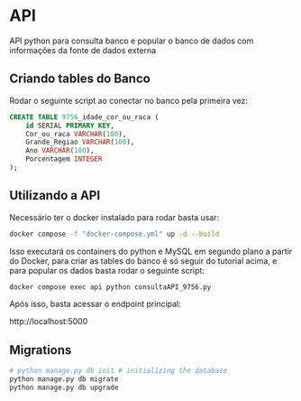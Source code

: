# API
API python para consulta banco e popular o banco de dados com informações da fonte de dados externa

## Criando tables do Banco

Rodar o seguinte script ao conectar no banco pela primeira vez:

```sql
CREATE TABLE 9756_idade_cor_ou_raca (
    id SERIAL PRIMARY KEY,
    Cor_ou_raca VARCHAR(100),
    Grande_Regiao VARCHAR(100),
    Ano VARCHAR(100),
    Porcentagem INTEGER
);
```

## Utilizando a API

Necessário ter o docker instalado para rodar basta usar:

```sh
docker compose -f "docker-compose.yml" up -d --build
```

Isso executará os containers do python e MySQL em segundo plano a partir do Docker, para criar as tables do banco é só seguir do tutorial acima, e para popular os dados basta rodar o seguinte script:

```sh
docker compose exec api python consultaAPI_9756.py
```

Após isso, basta acessar o endpoint principal:

http://localhost:5000

## Migrations

```bash
# python manage.py db init # initializing the database
python manage.py db migrate
python manage.py db upgrade
```
